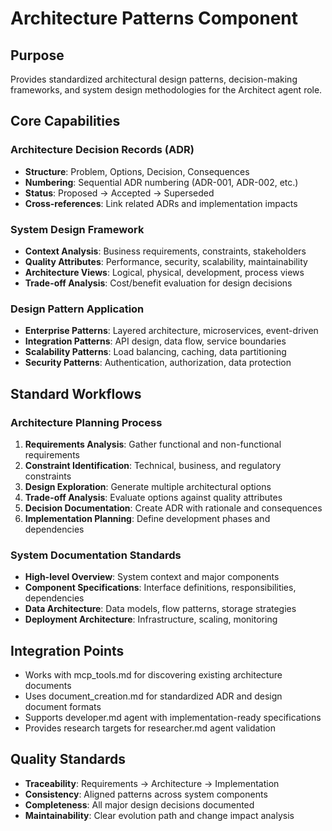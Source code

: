 # Architecture Patterns Component

## Purpose
Provides standardized architectural design patterns, decision-making frameworks, and system design methodologies for the Architect agent role.

## Core Capabilities

### Architecture Decision Records (ADR)
- **Structure**: Problem, Options, Decision, Consequences
- **Numbering**: Sequential ADR numbering (ADR-001, ADR-002, etc.)
- **Status**: Proposed → Accepted → Superseded
- **Cross-references**: Link related ADRs and implementation impacts

### System Design Framework
- **Context Analysis**: Business requirements, constraints, stakeholders
- **Quality Attributes**: Performance, security, scalability, maintainability
- **Architecture Views**: Logical, physical, development, process views
- **Trade-off Analysis**: Cost/benefit evaluation for design decisions

### Design Pattern Application
- **Enterprise Patterns**: Layered architecture, microservices, event-driven
- **Integration Patterns**: API design, data flow, service boundaries
- **Scalability Patterns**: Load balancing, caching, data partitioning
- **Security Patterns**: Authentication, authorization, data protection

## Standard Workflows

### Architecture Planning Process
1. **Requirements Analysis**: Gather functional and non-functional requirements
2. **Constraint Identification**: Technical, business, and regulatory constraints
3. **Design Exploration**: Generate multiple architectural options
4. **Trade-off Analysis**: Evaluate options against quality attributes
5. **Decision Documentation**: Create ADR with rationale and consequences
6. **Implementation Planning**: Define development phases and dependencies

### System Documentation Standards
- **High-level Overview**: System context and major components
- **Component Specifications**: Interface definitions, responsibilities, dependencies
- **Data Architecture**: Data models, flow patterns, storage strategies
- **Deployment Architecture**: Infrastructure, scaling, monitoring

## Integration Points
- Works with mcp_tools.md for discovering existing architecture documents
- Uses document_creation.md for standardized ADR and design document formats
- Supports developer.md agent with implementation-ready specifications
- Provides research targets for researcher.md agent validation

## Quality Standards
- **Traceability**: Requirements → Architecture → Implementation
- **Consistency**: Aligned patterns across system components
- **Completeness**: All major design decisions documented
- **Maintainability**: Clear evolution path and change impact analysis